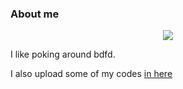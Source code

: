 ### About me
<p align="center">
  <img src="https://user-images.githubusercontent.com/98183987/160746197-50867bcd-9bad-4560-8f6b-edbe5296d2a1.gif"/>
</p>
I like poking around bdfd.

I also upload some of my codes [in here](https://github.com/ronnie-1/bdfd-codes)
